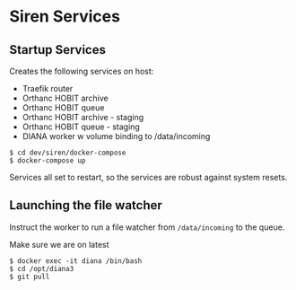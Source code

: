 # Siren Services

## Startup Services

Creates the following services on host:
- Traefik router
- Orthanc HOBIT archive
- Orthanc HOBIT queue
- Orthanc HOBIT archive - staging
- Orthanc HOBIT queue - staging
- DIANA worker w volume binding to /data/incoming

```
$ cd dev/siren/docker-compose
$ docker-compose up
```

Services all set to restart, so the services are robust against system resets.

## Launching the file watcher

Instruct the worker to run a file watcher from `/data/incoming` to the queue.

Make sure we are on latest

```
$ docker exec -it diana /bin/bash
$ cd /opt/diana3
$ git pull
```